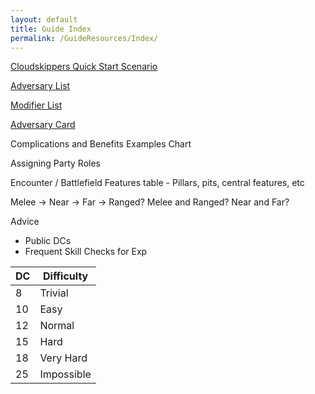 ```yaml
---
layout: default
title: Guide Index
permalink: /GuideResources/Index/
---
```

[Cloudskippers Quick Start Scenario]({{site.baseurl}}/GuideResources/Adventures/QuickStart1/)

[Adversary List]({{site.baseurl}}/GuideResources/Adversaries/AdversaryList/)
 
[Modifier List]({{site.baseurl}}/GuideResources/Adversaries/ModifierList/)

[Adversary Card]({{site.baseurl}}/GuideResources/Adversaries/AdversaryCard/)

Complications and Benefits Examples Chart

Assigning Party Roles

Encounter / Battlefield Features table - Pillars, pits, central features, etc

Melee -> Near -> Far -> Ranged?
Melee and Ranged?
Near and Far?

Advice
- Public DCs
- Frequent Skill Checks for Exp

| **DC** | **Difficulty** |
| ------ | -------------- |
| 8      | Trivial        |
| 10     | Easy           |
| 12     | Normal         |
| 15     | Hard           |
| 18     | Very Hard      |
| 25     | Impossible     |
